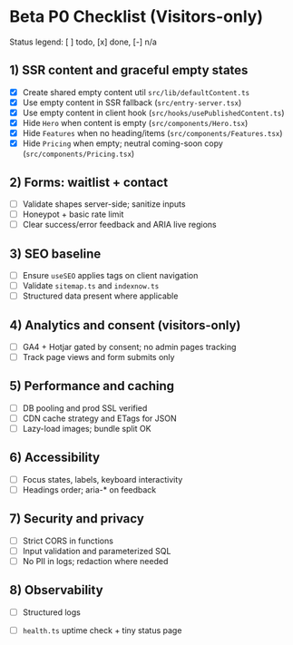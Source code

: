 # Beta P0 Checklist (Visitors-only)

Status legend: [ ] todo, [x] done, [-] n/a

## 1) SSR content and graceful empty states
- [x] Create shared empty content util `src/lib/defaultContent.ts`
- [x] Use empty content in SSR fallback (`src/entry-server.tsx`)
- [x] Use empty content in client hook (`src/hooks/usePublishedContent.ts`)
- [x] Hide `Hero` when content is empty (`src/components/Hero.tsx`)
- [x] Hide `Features` when no heading/items (`src/components/Features.tsx`)
- [x] Hide `Pricing` when empty; neutral coming-soon copy (`src/components/Pricing.tsx`)

## 2) Forms: waitlist + contact
- [ ] Validate shapes server-side; sanitize inputs
- [ ] Honeypot + basic rate limit
- [ ] Clear success/error feedback and ARIA live regions

## 3) SEO baseline
- [ ] Ensure `useSEO` applies tags on client navigation
- [ ] Validate `sitemap.ts` and `indexnow.ts`
- [ ] Structured data present where applicable

## 4) Analytics and consent (visitors-only)
- [ ] GA4 + Hotjar gated by consent; no admin pages tracking
- [ ] Track page views and form submits only

## 5) Performance and caching
- [ ] DB pooling and prod SSL verified
- [ ] CDN cache strategy and ETags for JSON
- [ ] Lazy-load images; bundle split OK

## 6) Accessibility
- [ ] Focus states, labels, keyboard interactivity
- [ ] Headings order; aria-* on feedback

## 7) Security and privacy
- [ ] Strict CORS in functions
- [ ] Input validation and parameterized SQL
- [ ] No PII in logs; redaction where needed

## 8) Observability
- [ ] Structured logs
- [ ] `health.ts` uptime check + tiny status page


